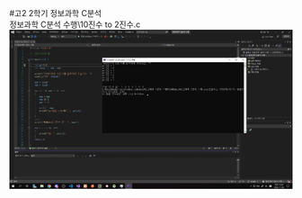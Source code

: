 #고2 2학기 정보과학 C분석
<br>정보과학 C분석 수행\10진수 to 2진수.c</br>
<img src="https://github.com/skchqhdpdy/H2-C-Analysis/blob/main/image.png">